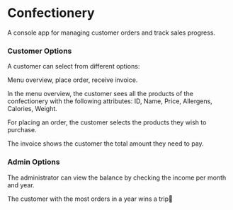 # Confectionery
A console app for managing customer orders and track sales progress.


### Customer Options
A customer can select from different options:

Menu overview, place order, receive invoice.

In the menu overview, the customer sees all the products of the confectionery with the following attributes: ID, Name, Price, Allergens, Calories, Weight.

For placing an order, the customer selects the products they wish to purchase.

The invoice shows the customer the total amount they need to pay.

### Admin Options
The administrator can view the balance by checking the income per month and year.

The customer with the most orders in a year wins a trip🎉
